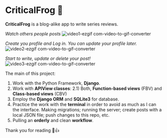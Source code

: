 # CriticalFrog 🐸


**CriticalFrog** is a blog-alike app to write series reviews.


*Watch others people posts*
![video1-ezgif com-video-to-gif-converter](https://github.com/Franco-Bayugar/critical-frog/assets/126421782/8b43dd84-2bc1-457b-a4ed-6c8a14063992)


*Create you profile and Log in. You can update your profile later.*
![video2-ezgif com-video-to-gif-converter](https://github.com/Franco-Bayugar/critical-frog/assets/126421782/b04c5bf6-8fb8-446d-a6e7-9a072a31888d)

*Start to write, update or delete your post!* 
![video3-ezgif com-video-to-gif-converter](https://github.com/Franco-Bayugar/critical-frog/assets/126421782/ca776743-4a82-4348-a2b0-4fc05af3bf4c)


The main of this project:
1) Work with the Python Framework, **Django**. 
2) Work with **APIView classes**:
  2.1) Both, **Function-based views** (FBV) and **Class-based views** (CBV)
3) Employ the **Django ORM** and **SQLite3** for database.
4) Practice the work with the **terminal** in order to avoid as much as I can the interface. Making migrations; running the server; create posts with a local JSON file; push changes to this repo, etc.
5) Pulling an **orderly** and clean **workflow**.

Thank you for reading 🐸👍
